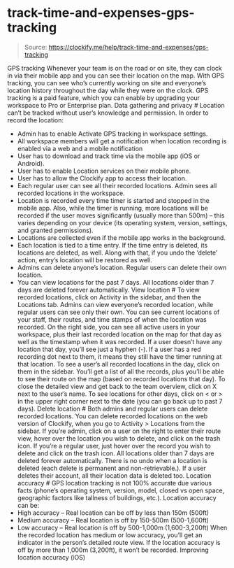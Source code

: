 # track-time-and-expenses-gps-tracking

> Source: https://clockify.me/help/track-time-and-expenses/gps-tracking

GPS tracking
Whenever your team is on the road or on site, they can clock in via their mobile app and you can see their location on the map.
With GPS tracking, you can see who’s currently working on site and everyone’s location history throughout the day while they were on the clock.
GPS tracking is a paid feature, which you can enable by upgrading your workspace to Pro or Enterprise plan.
Data gathering and privacy #
Location can’t be tracked without user’s knowledge and permission. In order to record the location:
- Admin has to enable Activate GPS tracking in workspace settings.
- All workspace members will get a notification when location recording is enabled via a web and a mobile notification
- User has to download and track time via the mobile app (iOS or Android).
- User has to enable Location services on their mobile phone.
- User has to allow the Clockify app to access their location.
- Each regular user can see all their recorded locations. Admin sees all recorded locations in the workspace.
- Location is recorded every time timer is started and stopped in the mobile app. Also, while the timer is running, more locations will be recorded if the user moves significantly (usually more than 500m) – this varies depending on your device (its operating system, version, settings, and granted permissions).
- Locations are collected even if the mobile app works in the background.
- Each location is tied to a time entry. If the time entry is deleted, its locations are deleted, as well. Along with that, if you undo the ‘delete’ action, entry’s location will be restored as well.
- Admins can delete anyone’s location. Regular users can delete their own location.
- You can view locations for the past 7 days. All locations older than 7 days are deleted forever automatically.
View location #
To view recorded locations, click on Activity in the sidebar, and then the Locations tab.
Admins can view everyone’s recorded location, while regular users can see only their own.
You can see current locations of your staff, their routes, and time stamps of when the location was recorded.
On the right side, you can see all active users in your workspace, plus their last recorded location on the map for that day as well as the timestamp when it was recorded. If a user doesn’t have any location that day, you’ll see just a hyphen (-).
If a user has a red recording dot next to them, it means they still have the timer running at that location.
To see a user’s all recorded locations in the day, click on them in the sidebar. You’ll get a list of all the records, plus you’ll be able to see their route on the map (based on recorded locations that day).
To close the detailed view and get back to the team overview, click on X next to the user’s name.
To see locations for other days, click on < or > in the upper right corner next to the date (you can go back up to past 7 days).
Delete location #
Both admins and regular users can delete recorded locations.
You can delete recorded locations on the web version of Clockify, when you go to Activity > Locations from the sidebar.
If you’re admin, click on a user on the right to enter their route view, hover over the location you wish to delete, and click on the trash icon.
If you’re a regular user, just hover over the record you wish to delete and click on the trash icon.
All locations older than 7 days are deleted forever automatically.
There is no undo when a location is deleted (each delete is permanent and non-retrievable.).
If a user deletes their account, all their location data is deleted too.
Location accuracy #
GPS location tracking is not 100% accurate due various facts (phone’s operating system, version, model, closed vs open space, geographic factors like tallness of buildings, etc.).
Location accuracy can be:
- High accuracy – Real location can be off by less than 150m (500ft)
- Medium accuracy – Real location is off by 150-500m (500-1,600ft)
- Low accuracy – Real location is off by 500-1,000m (1,600-3,200ft)
When the recorded location has medium or low accuracy, you’ll get an indicator in the person’s detailed route view.
If the location accuracy is off by more than 1,000m (3,200ft), it won’t be recorded.
Improving location accuracy (iOS)